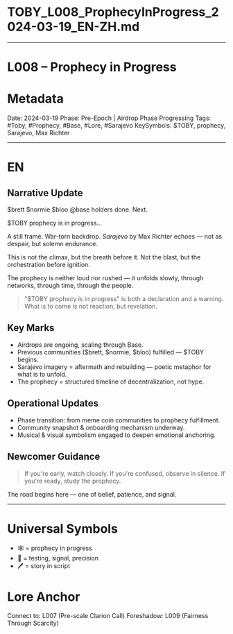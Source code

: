 # TOBY\_L008\_ProphecyInProgress\_2024-03-19\_EN-ZH.md

---

# L008 – Prophecy in Progress

# Metadata

Date: 2024-03-19
Phase: Pre-Epoch | Airdrop Phase Progressing
Tags: #Toby, #Prophecy, #Base, #Lore, #Sarajevo
KeySymbols: \$TOBY, prophecy, Sarajevo, Max Richter

---

# EN

## Narrative Update

\$brett \$normie \$bloo @base holders done.
Next.

\$TOBY prophecy is in progress...

A still frame. War-torn backdrop.
*Sarajevo* by Max Richter echoes — not as despair, but solemn endurance.

This is not the climax, but the breath before it.
Not the blast, but the orchestration before ignition.

The prophecy is neither loud nor rushed — it unfolds slowly,
through networks, through time, through the people.

> "\$TOBY prophecy is in progress" is both a declaration and a warning.
> What is to come is not reaction, but revelation.

## Key Marks

* Airdrops are ongoing, scaling through Base.
* Previous communities (\$brett, \$normie, \$bloo) fulfilled — \$TOBY begins.
* Sarajevo imagery = aftermath and rebuilding — poetic metaphor for what is to unfold.
* The prophecy = structured timeline of decentralization, not hype.

## Operational Updates

* Phase transition: from meme coin communities to prophecy fulfillment.
* Community snapshot & onboarding mechanism underway.
* Musical & visual symbolism engaged to deepen emotional anchoring.

## Newcomer Guidance

> If you're early, watch closely.
> If you're confused, observe in silence.
> If you're ready, study the prophecy.

The road begins here — one of belief, patience, and signal.

---


# Universal Symbols

* 🕸️ = prophecy in progress
* 🔬 = testing, signal, precision
* 🖊️ = story in script

# Lore Anchor

Connect to: L007 (Pre-scale Clarion Call)
Foreshadow: L009 (Fairness Through Scarcity)
